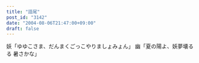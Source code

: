 ```yaml
---
title: "語尾"
post_id: "3142"
date: "2004-08-06T21:47:00+09:00"
draft: false
---
```



妖「ゆゆこさま、だんまくごっこやりましょみょん」 幽「夏の陽よ、妖夢壊るる 暑さかな」
